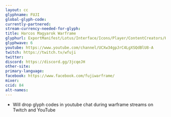 ```yaml
---
layout: cc
glyphname: FUJI
global-glyph-code:
currently-partnered:
stream-currency-needed-for-glyph:
title: Harcos Magyarok Warframe
glyphurl: ExportManifest/Lotus/Interface/Icons/Player/ContentCreators/HarcosMagyarokWarframe.png
glyphwave: 6
youtube: https://www.youtube.com/channel/UCXw34gpJrC4LgXSQdBlU8-A
twitch: https://twitch.tv/wfuji
twitter:
discord: https://discord.gg/3jcqeJH
other-site:
primary-language:
facebook: https://www.facebook.com/fujiwarframe/
mixer:
ccid: 84
alt-names:
---
```

* Will drop glyph codes in youtube chat during warframe streams on Twitch and YouTube
